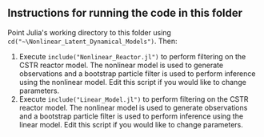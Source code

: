 ## Instructions for running the code in this folder

Point Julia's working directory to this folder using `cd("~\Nonlinear_Latent_Dynamical_Models")`. Then:

1. Execute `include("Nonlinear_Reactor.jl")` to perform filtering on the CSTR reactor model. The nonlinear model is used to generate observations and a bootstrap particle filter is used to perform inference using the nonlinear model. Edit this script if you would like to change parameters.
2. Execute `include("Linear_Model.jl")` to perform filtering on the CSTR reactor model. The nonlinear model is used to generate observations and a bootstrap particle filter is used to perform inference using the linear model. Edit this script if you would like to change parameters.

